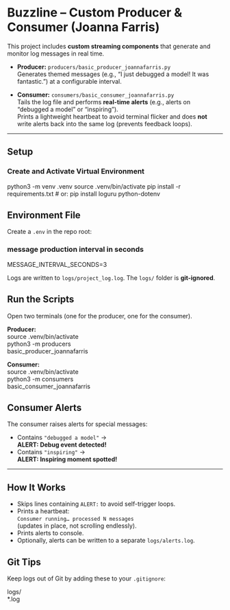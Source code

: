 # Buzzline – Custom Producer & Consumer (Joanna Farris)

This project includes **custom streaming components** that generate and monitor log messages in real time.

- **Producer:** `producers/basic_producer_joannafarris.py`  
  Generates themed messages (e.g., “I just debugged a model! It was fantastic.”) at a configurable interval.

- **Consumer:** `consumers/basic_consumer_joannafarris.py`  
  Tails the log file and performs **real-time alerts** (e.g., alerts on “debugged a model” or “inspiring”).  
  Prints a lightweight heartbeat to avoid terminal flicker and does **not** write alerts back into the same log (prevents feedback loops).

---

## Setup

### Create and Activate Virtual Environment

python3 -m venv .venv
source .venv/bin/activate
pip install -r requirements.txt   # or: pip install loguru python-dotenv

## Environment File

Create a `.env` in the repo root:

### message production interval in seconds
MESSAGE_INTERVAL_SECONDS=3

Logs are written to `logs/project_log.log`. The `logs/` folder is **git-ignored**.

## Run the Scripts

Open two terminals (one for the producer, one for the consumer).


**Producer:**  
source .venv/bin/activate  
python3 -m producers  
basic_producer_joannafarris  

**Consumer:**  
source .venv/bin/activate  
python3 -m consumers  
basic_consumer_joannafarris  


## Consumer Alerts

The consumer raises alerts for special messages:

- Contains `"debugged a model"` →  
  **ALERT: Debug event detected!**
- Contains `"inspiring"` →  
  **ALERT: Inspiring moment spotted!**

---

## How It Works

- Skips lines containing `ALERT:` to avoid self-trigger loops.  
- Prints a heartbeat:  
  `Consumer running… processed N messages`  
  (updates in place, not scrolling endlessly).  
- Prints alerts to console.  
- Optionally, alerts can be written to a separate `logs/alerts.log`.

## Git Tips

Keep logs out of Git by adding these to your `.gitignore`: 

logs/  
*.log

